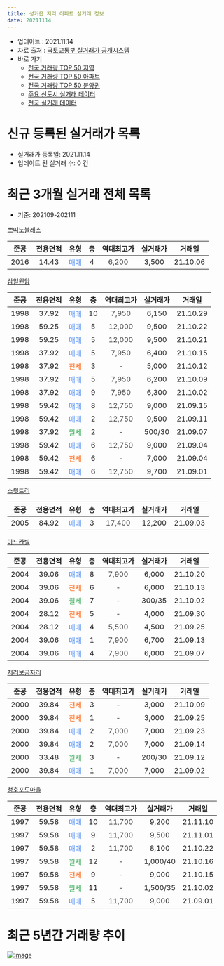 ```yaml
---
title: 성거읍 저리 아파트 실거래 정보
date: 20211114
---
```


* 업데이트 : 2021.11.14
* 자료 출처 : [국토교통부 실거래가 공개시스템](http://rt.molit.go.kr)
* 바로 가기
    * [전국 거래량 TOP 50 지역](https://apt-info.github.io/apt-trade-info/tr)
    * [전국 거래량 TOP 50 아파트](https://apt-info.github.io/apt-trade-info/ta)
    * [전국 거래량 TOP 50 분양권](https://apt-info.github.io/apt-trade-info/tb)
    * [주요 신도시 실거래 데이터](https://apt-info.github.io/apt-trade-info/newtown)
    * [전국 실거래 데이터](https://apt-info.github.io/apt-trade-info/all)



<script async src="https://pagead2.googlesyndication.com/pagead/js/adsbygoogle.js"></script>
<!-- 기본광고 -->
<ins class="adsbygoogle"
     style="display:block"
     data-ad-client="ca-pub-1142216861245946"
     data-ad-slot="4805727019"
     data-ad-format="auto"
     data-full-width-responsive="true"></ins>
<script>
     (adsbygoogle = window.adsbygoogle || []).push({});
</script>


# 신규 등록된 실거래가 목록

* 실거래가 등록일: 2021.11.14
* 업데이트 된 실거래 수: 0 건




<script async src="https://pagead2.googlesyndication.com/pagead/js/adsbygoogle.js"></script>
<!-- 기본광고 -->
<ins class="adsbygoogle"
     style="display:block"
     data-ad-client="ca-pub-1142216861245946"
     data-ad-slot="4805727019"
     data-ad-format="auto"
     data-full-width-responsive="true"></ins>
<script>
     (adsbygoogle = window.adsbygoogle || []).push({});
</script>


# 최근 3개월 실거래 전체 목록
* 기준: 202109-202111


[쁘띠노블레스](https://search.naver.com/search.naver?query=%EC%81%98%EB%9D%A0%EB%85%B8%EB%B8%94%EB%A0%88%EC%8A%A4)

|준공|전용면적|유형|층|역대최고가|실거래가|거래일|
|:---:|:---:|:---:|:---:|:---:|:---:|:---:|
|2016|14.43|<span style="color:#4285F3">매매</span>|4|<span style="color:#444444">6,200</span>|3,500|21.10.06|

[삼일원앙](https://search.naver.com/search.naver?query=%EC%82%BC%EC%9D%BC%EC%9B%90%EC%95%99)

|준공|전용면적|유형|층|역대최고가|실거래가|거래일|
|:---:|:---:|:---:|:---:|:---:|:---:|:---:|
|1998|37.92|<span style="color:#4285F3">매매</span>|10|<span style="color:#444444">7,950</span>|6,150|21.10.29|
|1998|59.25|<span style="color:#4285F3">매매</span>|5|<span style="color:#444444">12,000</span>|9,500|21.10.22|
|1998|59.25|<span style="color:#4285F3">매매</span>|5|<span style="color:#444444">12,000</span>|9,500|21.10.21|
|1998|37.92|<span style="color:#4285F3">매매</span>|5|<span style="color:#444444">7,950</span>|6,400|21.10.15|
|1998|37.92|<span style="color:#FF5A00">전세</span>|3|<span style="color:#444444">-</span>|5,000|21.10.12|
|1998|37.92|<span style="color:#4285F3">매매</span>|5|<span style="color:#444444">7,950</span>|6,200|21.10.09|
|1998|37.92|<span style="color:#4285F3">매매</span>|9|<span style="color:#444444">7,950</span>|6,300|21.10.02|
|1998|59.42|<span style="color:#4285F3">매매</span>|8|<span style="color:#444444">12,750</span>|9,000|21.09.15|
|1998|59.42|<span style="color:#4285F3">매매</span>|2|<span style="color:#444444">12,750</span>|9,500|21.09.11|
|1998|37.92|<span style="color:#34A853">월세</span>|2|<span style="color:#444444">-</span>|500/30|21.09.07|
|1998|59.42|<span style="color:#4285F3">매매</span>|6|<span style="color:#444444">12,750</span>|9,000|21.09.04|
|1998|59.42|<span style="color:#FF5A00">전세</span>|6|<span style="color:#444444">-</span>|7,000|21.09.04|
|1998|59.42|<span style="color:#4285F3">매매</span>|6|<span style="color:#444444">12,750</span>|9,700|21.09.01|

[스윗트리](https://search.naver.com/search.naver?query=%EC%8A%A4%EC%9C%97%ED%8A%B8%EB%A6%AC)

|준공|전용면적|유형|층|역대최고가|실거래가|거래일|
|:---:|:---:|:---:|:---:|:---:|:---:|:---:|
|2005|84.92|<span style="color:#4285F3">매매</span>|3|<span style="color:#444444">17,400</span>|12,200|21.09.03|

[아느칸빌](https://search.naver.com/search.naver?query=%EC%95%84%EB%8A%90%EC%B9%B8%EB%B9%8C)

|준공|전용면적|유형|층|역대최고가|실거래가|거래일|
|:---:|:---:|:---:|:---:|:---:|:---:|:---:|
|2004|39.06|<span style="color:#4285F3">매매</span>|8|<span style="color:#444444">7,900</span>|6,000|21.10.20|
|2004|39.06|<span style="color:#FF5A00">전세</span>|6|<span style="color:#444444">-</span>|6,000|21.10.13|
|2004|39.06|<span style="color:#34A853">월세</span>|7|<span style="color:#444444">-</span>|300/35|21.10.02|
|2004|28.12|<span style="color:#FF5A00">전세</span>|5|<span style="color:#444444">-</span>|4,000|21.09.30|
|2004|28.12|<span style="color:#4285F3">매매</span>|4|<span style="color:#444444">5,500</span>|4,500|21.09.25|
|2004|39.06|<span style="color:#4285F3">매매</span>|1|<span style="color:#444444">7,900</span>|6,700|21.09.13|
|2004|39.06|<span style="color:#4285F3">매매</span>|4|<span style="color:#444444">7,900</span>|6,000|21.09.07|

[저리보금자리](https://search.naver.com/search.naver?query=%EC%A0%80%EB%A6%AC%EB%B3%B4%EA%B8%88%EC%9E%90%EB%A6%AC)

|준공|전용면적|유형|층|역대최고가|실거래가|거래일|
|:---:|:---:|:---:|:---:|:---:|:---:|:---:|
|2000|39.84|<span style="color:#FF5A00">전세</span>|3|<span style="color:#444444">-</span>|3,000|21.10.09|
|2000|39.84|<span style="color:#FF5A00">전세</span>|1|<span style="color:#444444">-</span>|3,000|21.09.25|
|2000|39.84|<span style="color:#4285F3">매매</span>|2|<span style="color:#444444">7,000</span>|7,000|21.09.23|
|2000|39.84|<span style="color:#4285F3">매매</span>|2|<span style="color:#444444">7,000</span>|7,000|21.09.14|
|2000|33.48|<span style="color:#34A853">월세</span>|3|<span style="color:#444444">-</span>|200/30|21.09.12|
|2000|39.84|<span style="color:#4285F3">매매</span>|1|<span style="color:#444444">7,000</span>|7,000|21.09.02|

[청호포도마을](https://search.naver.com/search.naver?query=%EC%B2%AD%ED%98%B8%ED%8F%AC%EB%8F%84%EB%A7%88%EC%9D%84)

|준공|전용면적|유형|층|역대최고가|실거래가|거래일|
|:---:|:---:|:---:|:---:|:---:|:---:|:---:|
|1997|59.58|<span style="color:#4285F3">매매</span>|10|<span style="color:#444444">11,700</span>|9,200|21.11.10|
|1997|59.58|<span style="color:#4285F3">매매</span>|9|<span style="color:#444444">11,700</span>|9,500|21.11.01|
|1997|59.58|<span style="color:#4285F3">매매</span>|2|<span style="color:#444444">11,700</span>|8,100|21.10.22|
|1997|59.58|<span style="color:#34A853">월세</span>|12|<span style="color:#444444">-</span>|1,000/40|21.10.16|
|1997|59.58|<span style="color:#FF5A00">전세</span>|9|<span style="color:#444444">-</span>|9,000|21.10.15|
|1997|59.58|<span style="color:#34A853">월세</span>|11|<span style="color:#444444">-</span>|1,500/35|21.10.02|
|1997|59.58|<span style="color:#4285F3">매매</span>|5|<span style="color:#444444">11,700</span>|9,000|21.09.01|



<script async src="https://pagead2.googlesyndication.com/pagead/js/adsbygoogle.js"></script>
<!-- 기본광고 -->
<ins class="adsbygoogle"
     style="display:block"
     data-ad-client="ca-pub-1142216861245946"
     data-ad-slot="4805727019"
     data-ad-format="auto"
     data-full-width-responsive="true"></ins>
<script>
     (adsbygoogle = window.adsbygoogle || []).push({});
</script>


# 최근 5년간 거래량 추이


<div style="width:100%;">
    <canvas id="deal_progress" height="200"></canvas>
</div>

<script>
new Chart(document.getElementById("deal_progress"), {
    type: 'line',
    data: {
        labels: ['16.01','16.02','16.03','16.04','16.05','16.06','16.07','16.08','16.09','16.10','16.11','16.12','17.01','17.02','17.03','17.04','17.05','17.06','17.07','17.08','17.09','17.10','17.11','17.12','18.01','18.02','18.03','18.04','18.05','18.06','18.07','18.08','18.09','18.10','18.11','18.12','19.01','19.02','19.03','19.04','19.05','19.06','19.07','19.08','19.09','19.10','19.11','19.12','20.01','20.02','20.03','20.04','20.05','20.06','20.07','20.08','20.09','20.10','20.11','20.12','21.01','21.02','21.03','21.04','21.05','21.06','21.07','21.08','21.09','21.10','21.11'],
        datasets: [{
            label: '매매/분양권',
            data: [5,6,23,11,11,6,17,11,4,12,9,4,5,7,2,8,13,13,8,15,9,6,3,4,3,4,13,8,4,4,5,6,3,2,6,2,3,4,8,4,12,2,3,7,4,8,2,5,10,9,10,2,14,10,9,10,15,9,16,19,7,6,11,9,9,12,15,13,12,9,2],
            borderColor: "rgba(66, 133, 243, 1)",
            backgroundColor: "rgba(66, 133, 243, 0.05)",
            borderWidth: 1,
            pointRadius: 0,
            fill: false,
            lineTension: 0
        },{
            label: '전/월세',
            data: [2,4,4,12,12,7,13,8,13,9,7,4,6,9,3,12,4,5,9,10,7,3,8,5,5,7,4,5,5,9,2,5,7,3,4,4,2,11,2,5,8,8,4,6,3,9,11,3,3,7,6,8,5,5,12,6,4,5,6,4,1,5,9,3,3,14,4,6,5,7,0],
            borderColor: "rgba(255, 90, 0, 1)",
            backgroundColor: "rgba(255, 90, 0, 0.05)",
            borderWidth: 1,
            pointRadius: 0,
            fill: false,
            lineTension: 0
        },{
            label: '합계',
            data: [7,10,27,23,23,13,30,19,17,21,16,8,11,16,5,20,17,18,17,25,16,9,11,9,8,11,17,13,9,13,7,11,10,5,10,6,5,15,10,9,20,10,7,13,7,17,13,8,13,16,16,10,19,15,21,16,19,14,22,23,8,11,20,12,12,26,19,19,17,16,2],
            borderColor: "rgba(0, 0, 0, 1)",
            backgroundColor: "rgba(0, 0, 0, 0.03)",
            borderWidth: 0.1,
            pointRadius: 0,
            fill: true,
            lineTension: 0
        }
        ]
    },
    options: {
        responsive: true,
        title: {
            display: false
        },
        tooltips: {
            mode: 'index',
            intersect: false
        },
        hover: {
            mode: 'nearest',
            intersect: true
        },
        scales: {
            xAxes: [{
                display: true,
                scaleLabel: {
                    display: true,
                    labelString: '년/월'
                }
            }],
            yAxes: [{
                display: true,
                ticks: {
                    suggestedMin: 0,
                },
                scaleLabel: {
                    display: true,
                    labelString: '실거래 수'
                }
            }]
        }
    }
});

</script>


[![image](https://apt-info.github.io/images/2020-01-03-apt-trade-info/1024x500.png)](https://play.google.com/store/apps/details?id=com.aptinfo.apttradeinfo)

